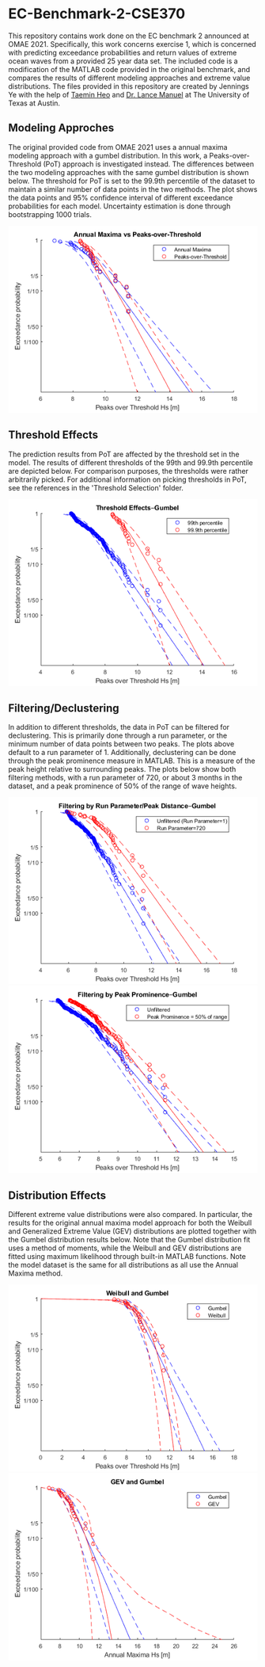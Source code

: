 # EC-Benchmark-2-CSE370
This repository contains work done on the EC benchmark 2 announced at OMAE 2021. Specifically, this work concerns exercise 1, which is concerned with predicting exceedance probabilities and return values of extreme ocean waves from a provided 25 year data set. The included code is a modification of the MATLAB code provided in the original benchmark, and compares the results of different modeling approaches and extreme value distributions. The files provided in this repository are created by Jennings Ye with the help of [Taemin Heo](http://taeminheo.com) and [Dr. Lance Manuel](https://lancemanuel.netlify.app/) at The University of Texas at Austin.

## Modeling Approches
The original provided code from OMAE 2021 uses a annual maxima modeling approach with a gumbel distribution. In this work, a Peaks-over-Threshold (PoT) approach is investigated instead. The differences between the two modeling approaches with the same gumbel distribution is shown below. The threshold for PoT is set to the 99.9th percentile of the dataset to maintain a similar number of data points in the two methods. The plot shows the data points and 95% confidence interval of different exceedance probabilities for each model. Uncertainty estimation is done through bootstrapping 1000 trials.

![ModelingApproach](/plots/Annmax-PoT_Gumbel.png)

## Threshold Effects
The prediction results from PoT are affected by the threshold set in the model. The results of different thresholds of the 99th and 99.9th percentile are depicted below. For comparison purposes, the thresholds were rather arbitrarily picked. For additional information on picking thresholds in PoT, see the references in the 'Threshold Selection' folder.

![ThresholdEffects](/plots/ThresholdEffects_Gumbel.png)

## Filtering/Declustering
In addition to different thresholds, the data in PoT can be filtered for declustering. This is primarily done through a run parameter, or the minimum number of data points between two peaks. The plots above default to a run parameter of 1. Additionally, declustering can be done through the peak prominence measure in MATLAB. This is a measure of the peak height relative to surrounding peaks. The plots below show both filtering methods, with a run parameter of 720, or about 3 months in the dataset, and a peak prominence of 50% of the range of wave heights.

![DistanceFiltering](/plots/DistanceFiltering_Gumbel.png) 
![ProminenceFiltering](/plots/ProminenceFiltering_Gumbel.png)

## Distribution Effects
Different extreme value distributions were also compared. In particular, the results for the original annual maxima model approach for both the Weibull and Generalized Extreme Value (GEV) distributions are plotted together with the Gumbel distribution results below. Note that the Gumbel distribution fit uses a method of moments, while the Weibull and GEV distributions are fitted using maximum likelihood through built-in MATLAB functions. Note the model dataset is the same for all distributions as all use the Annual Maxima method.

![Weibull](/plots/WeibullGumbelAnnmax.png) 
![GEV](/plots/GEVGumbelAnnmax.png)
